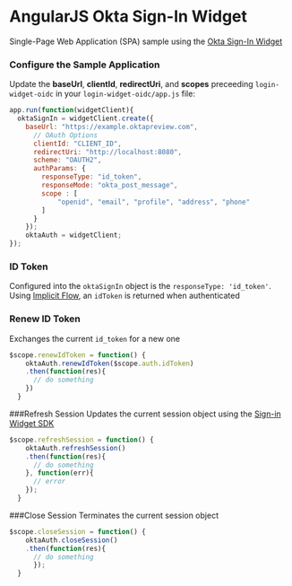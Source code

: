 # AngularJS Okta Sign-In Widget 
Single-Page Web Application (SPA) sample using the [Okta Sign-In Widget](http://developer.okta.com/docs/api/resources/okta_signin_widget.html)

### Configure the Sample Application
Update the **baseUrl**, **clientId**, **redirectUri**, and **scopes** preceeding `login-widget-oidc` in your `login-widget-oidc/app.js` file:
```javascript
app.run(function(widgetClient){
  oktaSignIn = widgetClient.create({
    baseUrl: "https://example.oktapreview.com",
      // OAuth Options
      clientId: "CLIENT_ID",
      redirectUri: "http://localhost:8080",
      scheme: "OAUTH2",
      authParams: {
        responseType: "id_token",
        responseMode: "okta_post_message",
        scope : [
            "openid", "email", "profile", "address", "phone"
        ]
      }
    });
    oktaAuth = widgetClient;
});
```

### ID Token
Configured into the `oktaSignIn` object is the `responseType: 'id_token'`. Using [Implicit Flow](https://tools.ietf.org/html/rfc6749#section-1.3.2), an `idToken` is returned when authenticated

### Renew ID Token
Exchanges the current `id_token` for a new one

```javascript
$scope.renewIdToken = function() {
    oktaAuth.renewIdToken($scope.auth.idToken)
    .then(function(res){
      // do something
    })
  }
```

###Refresh Session
Updates the current session object using the [Sign-in Widget SDK](http://developer.okta.com/docs/api/resources/okta_signin_widget.html)

```javascript
$scope.refreshSession = function() {
    oktaAuth.refreshSession()
    .then(function(res){
      // do something
    }, function(err){
      // error
    });
  }
```

###Close Session
Terminates the current session object

```javascript
$scope.closeSession = function() {
    oktaAuth.closeSession()
    .then(function(res){
      // do something
      });
  }
```
